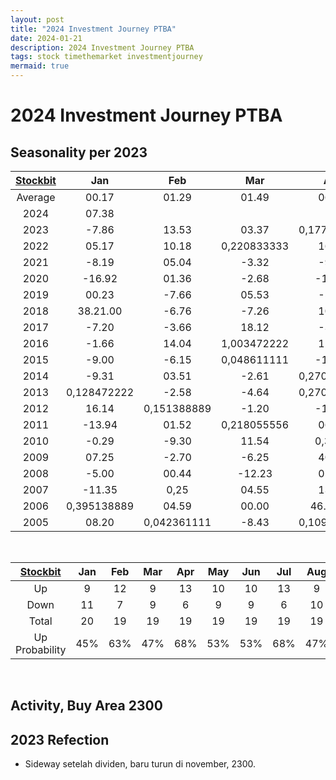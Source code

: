 ```yaml
---
layout: post
title: "2024 Investment Journey PTBA"
date: 2024-01-21
description: 2024 Investment Journey PTBA
tags: stock timethemarket investmentjourney
mermaid: true
---
```


# 2024 Investment Journey PTBA


## Seasonality per 2023

|[Stockbit](https://stockbit.com/symbol/PTBA/seasonality)|Jan|Feb|Mar|Apr|May|Jun|Jul|Aug|Sep|Oct|Nov|Dec|Year|
|:-:|:-:|:-:|:-:|:-:|:-:|:-:|:-:|:-:|:-:|:-:|:-:|:-:|:-:|
Average|00.17|01.29|01.49|06.24|01.44|01.22|02.01|-0.23|-0.34|03.08|01.10|03.47|29.92
2024|07.38||||||||||||07.38
2023|-7.86|13.53|03.37|0,177777778|-26.09|-12.42|03.36|03.25|-2.10|-11.43|-2.42|0,057638889|-33.88
2022|05.17|10.18|0,220833333|16.11|18.59|-15.67|12.57|-1.16|-1.88|-6.24|-2.81|-2.89|38.72
2021|-8.19|05.04|-3.32|-9.54|-6.75|-9.50|11.50|-5.38|30.81|-2.90|-2.99|04.23|-3.56
2020|-16.92|01.36|-2.68|-13.99|0,175694444|0,184722222|00.50|00.49|-3.43|-0.51|20.41|19.07|06.44
2019|00.23|-7.66|05.53|-5.71|-22.73|-3.27|-7.43|-9.85|-8.50|-0.44|07.56|0,438888889|-38.43
2018|38.21.00|-6.76|-7.26|10.20|17.28|04.47|0,559027778|-9.60|0,296527778|-1.62|-5.41|0,317361111|74.09.00
2017|-7.20|-3.66|18.12|-3.98|-14.00|0,41875|0,418055556|-5.53|-15.56|0,43125|-1.96|09.33|-1.40
2016|-1.66|14.04|1,003472222|12.35|-9.57|0,8875|27.92|0,052777778|-3.02|1,002777778|-0.84|0,272916667|177.78
2015|-9.00|-6.15|0,048611111|-13.02|05.08|-14.50|-28.57|-2.50|-3.85|29.78|-23.29|-19.20|-63.43
2014|-9.31|03.51|-2.61|0,270833333|08.35|00.23|0,376388889|14.59|-1.12|-1.89|01.54|-4.94|21.36
2013|0,128472222|-2.58|-4.64|0,270833333|-20.00|09.02|-25.19|0,917361111|05.37|-4.71|-1.23|-15.00|-33.33
2012|16.14|0,151388889|-1.20|-10.00|-18.70|-2.33|08.53|-8.18|0,483333333|-1.23|-12.50|0,351388889|-13.22
2011|-13.94|01.52|0,218055556|06.19|-4.71|-2.12|02.40|-10.56|-11.81|09.23|-7.36|02.06|-24.40
2010|-0.29|-9.30|11.54|0,3125|-6.18|-1.15|-3.19|0,221527778|11.14|01.03|-4.83|0,967361111|32.28.00
2009|07.25|-2.70|-6.25|40.74|18.42|03.11|17.24|-4.41|08.46|0,347222222|08.22|0,226388889|141.26.00
2008|-5.00|00.44|-12.23|05.47|37.74|12.33|-16.77|06.23|-35.52|-41.44|26.03.00|00.00|-41.53
2007|-11.35|0,25|04.55|13.04|34.62|24.76|01.53|-13.53|0,604861111|38.17.00|33.70|-0.83|238.03.00
2006|0,395138889|04.59|00.00|46.34.00|0,504861111|-5.97|0,192361111|0,181944444|-0.74|02.22|-5.80|08.46|95.83
2005|08.20|0,042361111|-8.43|0,109027778|0,045138889|0,105555556|-1.26|0,474305556|-6.32|09.20|-5.06|06.51|18.42


<br />

|[Stockbit](https://stockbit.com/symbol/PTBA/seasonality)|Jan|Feb|Mar|Apr|May|Jun|Jul|Aug|Sep|Oct|Nov|Dec|Year|
|:-:|:-:|:-:|:-:|:-:|:-:|:-:|:-:|:-:|:-:|:-:|:-:|:-:|:-:|
Up|9|12|9|13|10|10|13|9|7|9|6|13|11
Down|11|7|9|6|9|9|6|10|12|10|13|5|9
Total|20|19|19|19|19|19|19|19|19|19|19|19|20
Up Probability|45%|63%|47%|68%|53%|53%|68%|47%|37%|47%|32%|68%|55%

<br />

## Activity, Buy Area 2300


## 2023 Refection
- Sideway setelah dividen, baru turun di november, 2300.